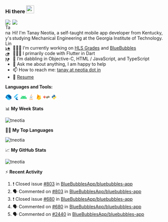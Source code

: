 ### Hi there <img src="https://media.giphy.com/media/hvRJCLFzcasrR4ia7z/giphy.gif" width="25px" height="25px">
<a href="https://www.linkedin.com/in/tneotia/">
  <img align="left" alt="Tanay's LinkedIN" width="22px" src="https://raw.githubusercontent.com/peterthehan/peterthehan/master/assets/linkedin.svg" />
</a>

![](https://visitor-badge.glitch.me/badge?page_id=tneotia.tneotia)


Hi! I'm Tanay Neotia, a self-taught mobile app developer from Kentucky, studying Mechanical Engineering at the Georgia Institute of Technology. 

- 👨🏽‍💻 I’m currently working on [HLS Grades](https://github.com/tneotia/HLSGrades) and [BlueBubbles](https://github.com/BlueBubblesApp)
- 👨🏽‍💻 I primarily code with Flutter in Dart
- 🌱 I’m dabbling in Objective-C, HTML / JavaScript, and TypeScript
- 💬 Ask me about anything, I am happy to help
- 📫 How to reach me: [tanay at neotia dot in](mailto://tanay@neotia.in)
- 📝 [Resume](https://drive.google.com/file/d/1zlV1XXz1qV1TZeIYtkQ2bvopnYlI753g/view?usp=sharing)

**Languages and Tools:**  

<code><img height="20" src="https://raw.githubusercontent.com/github/explore/80688e429a7d4ef2fca1e82350fe8e3517d3494d/topics/dart/dart.png"></code>
<code><img height="20" src="https://raw.githubusercontent.com/github/explore/80688e429a7d4ef2fca1e82350fe8e3517d3494d/topics/flutter/flutter.png"></code>
<code><img height="20" src="https://raw.githubusercontent.com/github/explore/80688e429a7d4ef2fca1e82350fe8e3517d3494d/topics/android/android.png"></code>
<code><img height="20" src="https://raw.githubusercontent.com/github/explore/80688e429a7d4ef2fca1e82350fe8e3517d3494d/topics/java/java.png"></code>
<code><img height="20" src="https://raw.githubusercontent.com/github/explore/80688e429a7d4ef2fca1e82350fe8e3517d3494d/topics/firebase/firebase.png"></code>
<code><img height="20" src="https://raw.githubusercontent.com/github/explore/80688e429a7d4ef2fca1e82350fe8e3517d3494d/topics/git/git.png"></code>
<code><img height="20" src="https://raw.githubusercontent.com/github/explore/80688e429a7d4ef2fca1e82350fe8e3517d3494d/topics/python/python.png"></code>

📊 **My Week Stats**

<p> <img src="https://github-readme-stats.tneotia.vercel.app/api/wakatime?username=tneotia&theme=dark" alt="tneotia" /> </p>

👨‍💻 **My Top Languages**

<p> <img src="https://github-readme-stats.tneotia.vercel.app/api/top-langs?username=tneotia&theme=dark" alt="tneotia" /> </p>


📈 **My GitHub Stats**

<p> <img src="https://github-readme-stats.tneotia.vercel.app/api?username=tneotia&show_icons=true&count_private=true&theme=dark&include_all_commits=true" alt="tneotia" /> </p>
  
:zap: **Recent Activity**

<!--START_SECTION:activity-->
1. ❗️ Closed issue [#803](https://github.com/BlueBubblesApp/bluebubbles-app/issues/803) in [BlueBubblesApp/bluebubbles-app](https://github.com/BlueBubblesApp/bluebubbles-app)
2. 🗣 Commented on [#803](https://github.com/BlueBubblesApp/bluebubbles-app/issues/803) in [BlueBubblesApp/bluebubbles-app](https://github.com/BlueBubblesApp/bluebubbles-app)
3. ❗️ Closed issue [#680](https://github.com/BlueBubblesApp/bluebubbles-app/issues/680) in [BlueBubblesApp/bluebubbles-app](https://github.com/BlueBubblesApp/bluebubbles-app)
4. 🗣 Commented on [#680](https://github.com/BlueBubblesApp/bluebubbles-app/issues/680) in [BlueBubblesApp/bluebubbles-app](https://github.com/BlueBubblesApp/bluebubbles-app)
5. 🗣 Commented on [#2440](https://github.com/BlueBubblesApp/bluebubbles-app/issues/2440) in [BlueBubblesApp/bluebubbles-app](https://github.com/BlueBubblesApp/bluebubbles-app)
<!--END_SECTION:activity-->
